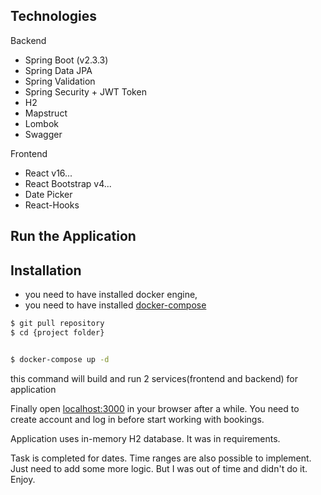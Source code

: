 ## Technologies 
Backend

- Spring Boot (v2.3.3)
- Spring Data JPA
- Spring Validation
- Spring Security + JWT Token
- H2
- Mapstruct
- Lombok
- Swagger

Frontend
- React v16...
- React Bootstrap v4...
- Date Picker
- React-Hooks

## Run the Application

## Installation
- you need to have installed docker engine,
- you need to have installed <a href="https://docs.docker.com/compose/install/">docker-compose
</a>

```bash
$ git pull repository 
$ cd {project folder}


$ docker-compose up -d 
```

this command will build and run 2 services(frontend and backend) for application

Finally open <a href="http://localhost:3000/">localhost:3000</a> in your browser after a while.
You need to create account and log in before start working with bookings.

Application uses in-memory H2 database. It was in requirements.

Task is completed for dates. Time ranges are also possible to implement. Just need to add some more logic. But I was out of time and didn't do it.
Enjoy.
